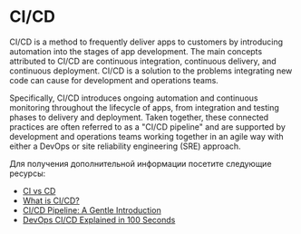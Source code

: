 # CI/CD

CI/CD is a method to frequently deliver apps to customers by introducing automation into the stages of app development. The main concepts attributed to CI/CD are continuous integration, continuous delivery, and continuous deployment. CI/CD is a solution to the problems integrating new code can cause for development and operations teams.

Specifically, CI/CD introduces ongoing automation and continuous monitoring throughout the lifecycle of apps, from integration and testing phases to delivery and deployment. Taken together, these connected practices are often referred to as a "CI/CD pipeline" and are supported by development and operations teams working together in an agile way with either a DevOps or site reliability engineering (SRE) approach.

Для получения дополнительной информации посетите следующие ресурсы:

- [CI vs CD](https://www.atlassian.com/continuous-delivery/principles/continuous-integration-vs-delivery-vs-deployment)
- [What is CI/CD?](https://www.redhat.com/en/topics/devops/what-is-ci-cd)
- [CI/CD Pipeline: A Gentle Introduction](https://semaphoreci.com/blog/cicd-pipeline)
- [DevOps CI/CD Explained in 100 Seconds](https://www.youtube.com/watch?v=scEDHsr3APg)
